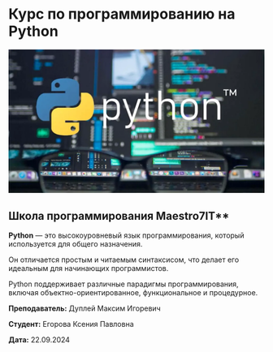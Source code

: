 # Курс по программированию на Python

![python](img/python.png)

## Школа программирования Maestro7IT**

**Python** — это высокоуровневый язык программирования, который используется для общего назначения.

Он отличается простым и читаемым синтаксисом, что делает его идеальным для начинающих программистов.

Python поддерживает различные парадигмы программирования, включая объектно-ориентированное, функциональное и процедурное.



**Преподаватель:** Дуплей Максим Игоревич

**Студент:** Егорова Ксения Павловна

**Дата:** 22.09.2024